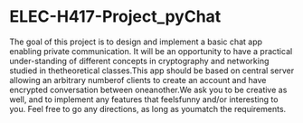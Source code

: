 # ELEC-H417-Project_pyChat
The goal of this project is to design and implement a basic chat app enabling private communication. It will be an opportunity to have a practical under-standing of different concepts in cryptography and networking studied in thetheoretical classes.This app should be based on central server allowing an arbitrary numberof clients to create an account and have encrypted conversation between oneanother.We ask you to be creative as well, and to implement any features that feelsfunny and/or interesting to you. Feel free to go any directions, as long as youmatch the requirements.
